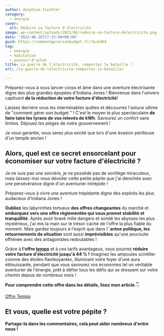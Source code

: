 ```yaml
---
author: delphine.fiechter
category:
  - energie
cover:
  alt: Réduire sa facture d'électricité
image: wp-content/uploads/2023/06/reduire-sa-facture-delectricite.png
date: "2023-06-26T17:15:00+00:00"
guid: https://commentgerersonbudget.fr/?p=5464
tag:
  - energie
  - habitation
  - pouvoir-d'achat
title: La guerre de l'électricité, remportez la bataille !
url: /la-guerre-de-lelectricite-remportez-la-bataille/

---
```

Préparez-vous à vous lancer corps et âme dans une aventure électrisante digne des plus grandes épopées d'Indiana Jones ! Bienvenue dans l'univers captivant **de la réduction de votre facture d'électricité**!

Laissez derrière vous les interminables quêtes et découvrez l'astuce ultime de "comment gérer son budget " ! C'est le moyen le plus spectaculaire **de faire taire les tyrans de vos relevés de kWh**. Savourez un confort sans limites. Déjouez les pièges de notre gouvernement !

Je vous garantie, vous serez plus excité que lors d'une évasion périlleuse d'un temple ancien !

## Alors, quel est ce secret ensorcelant pour économiser sur votre facture d'électricité ?

Je ne suis pas une sorcière, je ne possède pas de sortilège miraculeux, mais laissez-moi vous dévoiler cette petite pépite que j'ai dénichée avec une persévérance digne d'un aventurier intrépide !

Préparez-vous à vivre une aventure trépidante digne des exploits les plus audacieux d'Indiana Jones !

**Oubliez** les labyrinthes tortueux **des offres changeantes** du marché et **embarquez vers une offre réglementée qui vous promet stabilité et tranquillité**. Après avoir bravé mille dangers et sondé les abysses les plus mystérieux, j'ai mis la main sur le trésor caché de l'offre la plus fiable du moment. Mais gardez toujours à l'esprit que dans l' **arène politique, les retournements de situation** sont aussi **imprévisibles** qu'une poursuite effrénée avec des antagonistes redoutables !

Grâce à **l'offre [tempo](https://particulier.edf.fr/fr/accueil/gestion-contrat/options/tempo/details.html?at_platform=google&at_medium=sl&at_campaign=Marque_Tempo_NUL_2023_Classique_NUL&at_creation=142691544198&at_term=offre%20tempo%20edf&at_extension=&at_loc=9055981&at_device=c&gclid=Cj0KCQjw7uSkBhDGARIsAMCZNJsuoJ8bO2jQZMHpaDoeQadnJMYUIJFU3GPrbPkl1MS9n751CY2MNpUaAl5YEALw_wcB&gclsrc=aw.ds "tempo")** et à ces tarifs avantageux, vous pourrez **réduire votre facture d'électricité jusqu'à 44 % !** Imaginez les ampoules scintiller comme des étoiles flamboyantes, illuminant votre foyer d'une aura éblouissante, pendant que vous savourez vos économies tel un véritable aventurier de l'énergie, prêt à défier tous les défis qui se dressent sur votre chemin depuis de nombreux mois !

**Pour comprendre cette offre dans les détails, lisez mon article**.👇

[Offre Tempo](https://commentgerersonbudget.far/reduire-sa-facture-delectricite/)

## Et vous, quelle est votre pépite ?

**Partage-la dans les commentaires, cela peut aider nombreux d'entre nous !**
